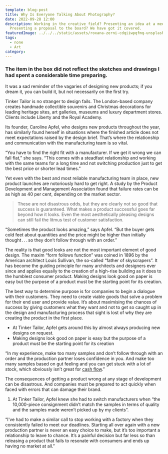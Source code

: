 ```yaml
---
template: blog-post
title: Why Is Everyone Talking About Photography?
date: 2022-09-28 12:00
description: Working in the creative field? Presenting an idea at a meeting?
  Presenting a proposal to the board? We have got it covered.
featuredImage: ../../../static/assets/roxana-zerni-cdqiiwpqfmq-unsplash.jpg
tags:
  - none
  - Art
category: 
---
```


### The item in the box did not reflect the sketches and drawings I had spent a considerable time preparing.

It was a sad reminder of the vagaries of designing new products; if you dream it, you can build it, but not necessarily on the first try.

Tinker Tailor is no stranger to design fails. The London-based company creates handmade collectible souvenirs and Christmas decorations for leading heritage sites, art galleries, museums and luxury department stores. Clients include Liberty and the Royal Academy.

Its founder, Caroline Apfel, who designs new products throughout the year, has similarly found herself in situations where the finished article does not meet expectations raised by the design brief. That’s where the relationship and communication with the manufacturing team is so vital.

“You have to find the right fit with a manufacturer. If we get it wrong we can fall flat,” she says. “This comes with a steadfast relationship and working with the same teams for a long time and not switching production just to get the best price or shorter lead times.”

Yet even with the best and most reliable manufacturing team in place, new product launches are notoriously hard to get right. A study by the Product Development and Management Association found that failure rates can be as high as 40 per cent, depending on the market sector.

> These are not disastrous odds, but they are clearly not so good that success is guaranteed. What makes a product successful goes far beyond how it looks. Even the most aesthetically pleasing designs can still fail the litmus test of customer satisfaction.

“Sometimes the product looks amazing,” says Apfel. “But the buyer gets cold feet about quantities and the price might be higher than initially thought . . . so they don’t follow through with an order.”

The reality is that good looks are not the most important element of good design. The maxim “form follows function” was coined in 1896 by the American architect Louis Sullivan, the so-called “father of skyscrapers”. It has become the guiding principle for many architects and designers ever since and applies equally to the creation of a high-rise building as it does to the humblest consumer product. Making designs look good on paper is easy but the purpose of a product must be the starting point for its creation.

The best way to determine purpose is for companies to begin a dialogue with their customers. They need to create viable goods that solve a problem for their end user and provide value. It’s about maximising the chances of success by giving customers what they want and not to get so caught up in the design and manufacturing process that sight is lost of why they are creating the product in the first place.

- At Tinker Tailor, Apfel gets around this by almost always producing new designs on request.
- Making designs look good on paper is easy but the purpose of a product must be the starting point for its creation

“In my experience, make too many samples and don’t follow through with an order and the production partner loses confidence in you. And make too many samples based on gut feeling and you can get stuck with a lot of stock, which obviously isn’t great for [cash flow](/).”

The consequences of getting a product wrong at any stage of development can be disastrous. And companies must be prepared to act quickly when faced with errors that can damage their brand.

1. At Tinker Tailor, Apfel knew she had to switch manufacturers when “the 10,000-piece consignment didn’t match the samples in terms of quality and the samples made weren’t picked up by my clients”.

“I've had to make a similar call to stop working with a factory when they consistently failed to meet our deadlines. Starting all over again with a new production partner is never an easy choice to make, but it’s too important a relationship to leave to chance. It’s a painful decision but far less so than releasing a product that fails to resonate with consumers and ends up having no market at all.”
